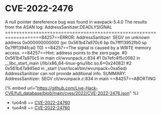 # CVE-2022-2476

A null pointer dereference bug was found in wavpack-5.4.0 The results from the ASAN log: AddressSanitizer:DEADLYSIGNAL ===================================================================84257==ERROR: AddressSanitizer: SEGV on unknown address 0x000000000000 (pc 0x561b47a970c6 bp 0x7fff13952fb0 sp 0x7fff1394fca0 T0) ==84257==The signal is caused by a WRITE memory access. ==84257==Hint: address points to the zero page. #0 0x561b47a970c5 in main cli/wvunpack.c:834 #1 0x7efc4f5c0082 in __libc_start_main (/lib/x86_64-linux-gnu/libc.so.6+0x24082) #2 0x561b47a945ed in _start (/usr/local/bin/wvunpack+0xa5ed) AddressSanitizer can not provide additional info. SUMMARY: AddressSanitizer: SEGV cli/wvunpack.c:834 in main ==84257==ABORTING

{% embed url="https://github.com/Live-Hack-CVE/full_database/blob/main/cves/2022/CVE-2022-2476.json" %}


* tuo4n8 ~> [CVE-2022-24760](https://www.alice-snow.ru/2022/database/cve-2022-2476/cve-2022-24760-tuo4n8)
* tuo4n8 ~> [CVE-2022-24760](https://www.alice-snow.ru/2022/database/cve-2022-2476/cve-2022-24760-tuo4n8)